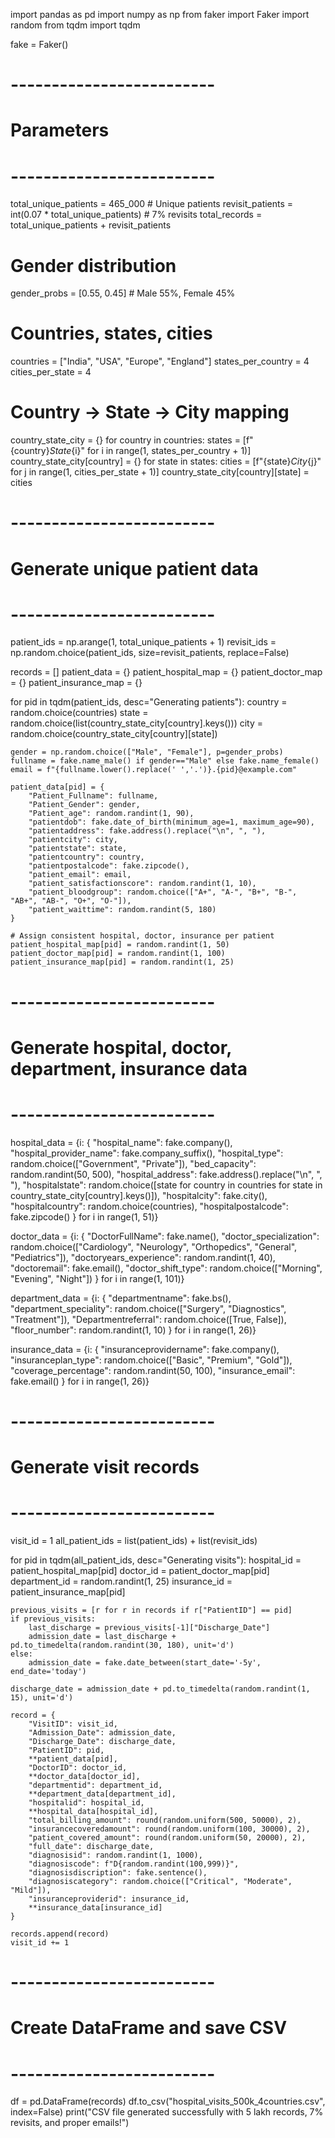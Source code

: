 import pandas as pd
import numpy as np
from faker import Faker
import random
from tqdm import tqdm

fake = Faker()

# -------------------------
# Parameters
# -------------------------
total_unique_patients = 465_000   # Unique patients
revisit_patients = int(0.07 * total_unique_patients)  # 7% revisits
total_records = total_unique_patients + revisit_patients

# Gender distribution
gender_probs = [0.55, 0.45]  # Male 55%, Female 45%

# Countries, states, cities
countries = ["India", "USA", "Europe", "England"]
states_per_country = 4
cities_per_state = 4

# Country -> State -> City mapping
country_state_city = {}
for country in countries:
    states = [f"{country}_State_{i}" for i in range(1, states_per_country + 1)]
    country_state_city[country] = {}
    for state in states:
        cities = [f"{state}_City_{j}" for j in range(1, cities_per_state + 1)]
        country_state_city[country][state] = cities

# -------------------------
# Generate unique patient data
# -------------------------
patient_ids = np.arange(1, total_unique_patients + 1)
revisit_ids = np.random.choice(patient_ids, size=revisit_patients, replace=False)

records = []
patient_data = {}
patient_hospital_map = {}
patient_doctor_map = {}
patient_insurance_map = {}

for pid in tqdm(patient_ids, desc="Generating patients"):
    country = random.choice(countries)
    state = random.choice(list(country_state_city[country].keys()))
    city = random.choice(country_state_city[country][state])
    
    gender = np.random.choice(["Male", "Female"], p=gender_probs)
    fullname = fake.name_male() if gender=="Male" else fake.name_female()
    email = f"{fullname.lower().replace(' ','.')}.{pid}@example.com"
    
    patient_data[pid] = {
        "Patient_Fullname": fullname,
        "Patient_Gender": gender,
        "Patient_age": random.randint(1, 90),
        "patientdob": fake.date_of_birth(minimum_age=1, maximum_age=90),
        "patientaddress": fake.address().replace("\n", ", "),
        "patientcity": city,
        "patientstate": state,
        "patientcountry": country,
        "patientpostalcode": fake.zipcode(),
        "patient_email": email,
        "patient_satisfactionscore": random.randint(1, 10),
        "patient_bloodgroup": random.choice(["A+", "A-", "B+", "B-", "AB+", "AB-", "O+", "O-"]),
        "patient_waittime": random.randint(5, 180)
    }
    
    # Assign consistent hospital, doctor, insurance per patient
    patient_hospital_map[pid] = random.randint(1, 50)
    patient_doctor_map[pid] = random.randint(1, 100)
    patient_insurance_map[pid] = random.randint(1, 25)

# -------------------------
# Generate hospital, doctor, department, insurance data
# -------------------------
hospital_data = {i: {
    "hospital_name": fake.company(),
    "hospital_provider_name": fake.company_suffix(),
    "hospital_type": random.choice(["Government", "Private"]),
    "bed_capacity": random.randint(50, 500),
    "hospital_address": fake.address().replace("\n", ", "),
    "hospitalstate": random.choice([state for country in countries for state in country_state_city[country].keys()]),
    "hospitalcity": fake.city(),
    "hospitalcountry": random.choice(countries),
    "hospitalpostalcode": fake.zipcode()
} for i in range(1, 51)}

doctor_data = {i: {
    "DoctorFullName": fake.name(),
    "doctor_specialization": random.choice(["Cardiology", "Neurology", "Orthopedics", "General", "Pediatrics"]),
    "doctoryears_experience": random.randint(1, 40),
    "doctoremail": fake.email(),
    "doctor_shift_type": random.choice(["Morning", "Evening", "Night"])
} for i in range(1, 101)}

department_data = {i: {
    "departmentname": fake.bs(),
    "department_speciality": random.choice(["Surgery", "Diagnostics", "Treatment"]),
    "Departmentreferral": random.choice([True, False]),
    "floor_number": random.randint(1, 10)
} for i in range(1, 26)}

insurance_data = {i: {
    "insuranceprovidername": fake.company(),
    "insuranceplan_type": random.choice(["Basic", "Premium", "Gold"]),
    "coverage_percentage": random.randint(50, 100),
    "insurance_email": fake.email()
} for i in range(1, 26)}

# -------------------------
# Generate visit records
# -------------------------
visit_id = 1
all_patient_ids = list(patient_ids) + list(revisit_ids)

for pid in tqdm(all_patient_ids, desc="Generating visits"):
    hospital_id = patient_hospital_map[pid]
    doctor_id = patient_doctor_map[pid]
    department_id = random.randint(1, 25)
    insurance_id = patient_insurance_map[pid]
    
    previous_visits = [r for r in records if r["PatientID"] == pid]
    if previous_visits:
        last_discharge = previous_visits[-1]["Discharge_Date"]
        admission_date = last_discharge + pd.to_timedelta(random.randint(30, 180), unit='d')
    else:
        admission_date = fake.date_between(start_date='-5y', end_date='today')
    
    discharge_date = admission_date + pd.to_timedelta(random.randint(1, 15), unit='d')
    
    record = {
        "VisitID": visit_id,
        "Admission_Date": admission_date,
        "Discharge_Date": discharge_date,
        "PatientID": pid,
        **patient_data[pid],
        "DoctorID": doctor_id,
        **doctor_data[doctor_id],
        "departmentid": department_id,
        **department_data[department_id],
        "hospitalid": hospital_id,
        **hospital_data[hospital_id],
        "total_billing_amount": round(random.uniform(500, 50000), 2),
        "insurancecoveredamount": round(random.uniform(100, 30000), 2),
        "patient_covered_amount": round(random.uniform(50, 20000), 2),
        "full_date": discharge_date,
        "diagnosisid": random.randint(1, 1000),
        "diagnosiscode": f"D{random.randint(100,999)}",
        "diagnosisdiscription": fake.sentence(),
        "diagnosiscategory": random.choice(["Critical", "Moderate", "Mild"]),
        "insuranceproviderid": insurance_id,
        **insurance_data[insurance_id]
    }
    
    records.append(record)
    visit_id += 1

# -------------------------
# Create DataFrame and save CSV
# -------------------------
df = pd.DataFrame(records)
df.to_csv("hospital_visits_500k_4countries.csv", index=False)
print("CSV file generated successfully with 5 lakh records, 7% revisits, and proper emails!")
